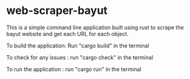 # web-scraper-bayut

This is a simple command line application built using rust to scrape the bayut website and get each URL for each object.

To build  the application: 
Run "cargo build" in the terminal

To check for any issues :
run "cargo check" in the terminal

To run the application :
run "cargo run"  in the terminal
